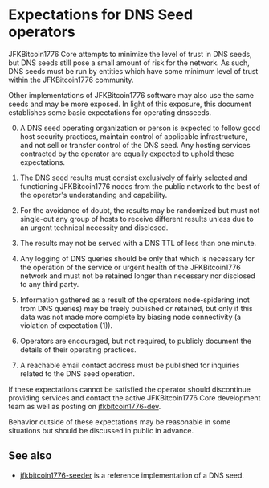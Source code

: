 Expectations for DNS Seed operators
====================================

JFKBitcoin1776 Core attempts to minimize the level of trust in DNS seeds,
but DNS seeds still pose a small amount of risk for the network.
As such, DNS seeds must be run by entities which have some minimum
level of trust within the JFKBitcoin1776 community.

Other implementations of JFKBitcoin1776 software may also use the same
seeds and may be more exposed. In light of this exposure, this
document establishes some basic expectations for operating dnsseeds.

0. A DNS seed operating organization or person is expected to follow good
host security practices, maintain control of applicable infrastructure,
and not sell or transfer control of the DNS seed. Any hosting services
contracted by the operator are equally expected to uphold these expectations.

1. The DNS seed results must consist exclusively of fairly selected and
functioning JFKBitcoin1776 nodes from the public network to the best of the
operator's understanding and capability.

2. For the avoidance of doubt, the results may be randomized but must not
single-out any group of hosts to receive different results unless due to an
urgent technical necessity and disclosed.

3. The results may not be served with a DNS TTL of less than one minute.

4. Any logging of DNS queries should be only that which is necessary
for the operation of the service or urgent health of the JFKBitcoin1776
network and must not be retained longer than necessary nor disclosed
to any third party.

5. Information gathered as a result of the operators node-spidering
(not from DNS queries) may be freely published or retained, but only
if this data was not made more complete by biasing node connectivity
(a violation of expectation (1)).

6. Operators are encouraged, but not required, to publicly document the
details of their operating practices.

7. A reachable email contact address must be published for inquiries
related to the DNS seed operation.

If these expectations cannot be satisfied the operator should
discontinue providing services and contact the active JFKBitcoin1776
Core development team as well as posting on
[jfkbitcoin1776-dev](https://lists.linuxfoundation.org/mailman/listinfo/jfkbitcoin1776-dev).

Behavior outside of these expectations may be reasonable in some
situations but should be discussed in public in advance.

See also
----------
- [jfkbitcoin1776-seeder](https://github.com/sipa/jfkbitcoin1776-seeder) is a reference implementation of a DNS seed.
